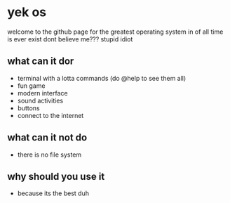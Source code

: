# yek os
welcome to the github page for the greatest operating system in of all time is ever exist
dont believe me??? stupid idiot

## what can it dor
- terminal with a lotta commands (do @help to see them all)
- fun game
- modern interface
- sound activities
- buttons
- connect to the internet

## what can it not do
- there is no file system

## why should you use it
- because its the best duh
